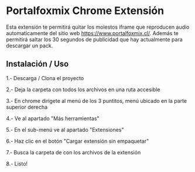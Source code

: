 # Portalfoxmix Chrome Extensión
Esta extensión te permitirá quitar los molestos iframe que reproducen audio automaticamente del sitio web https://www.portalfoxmix.cl/. 
Además te permitirá saltar los 30 segundos de publicidad que hay actualmente para descargar un pack.


## Instalación / Uso

1.- Descarga / Clona el proyecto

2.- Deja la carpeta con todos los archivos en una ruta accesible

3.- En chrome dirigete al menú de los 3 puntitos, menú ubicado en la parte superior derecha

4.- Ve al apartado "Más herramientas"

5.- En el sub-menú ve al apartado "Extensiones"

6.- Haz clic en el botón "Cargar extensión sin empaquetar"

7.- Busca la carpeta de con los archivos de la extensión

8.- Listo!
